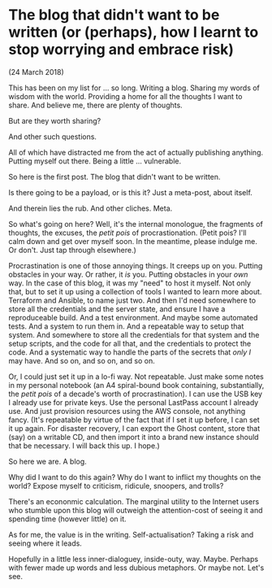 # The blog that didn't want to be written (or (perhaps), how I learnt to stop worrying and embrace risk)

(24 March 2018)

This has been on my list for ... so long. Writing a blog. Sharing my words of wisdom with the world. Providing a home for all the thoughts I want to share. And believe me, there are plenty of thoughts.

But are they worth sharing?

And other such questions.

All of which have distracted me from the act of actually publishing anything. Putting myself out there. Being a little ... vulnerable.

So here is the first post. The blog that didn't want to be written.

Is there going to be a payload, or is this it? Just a meta-post, about itself.

And therein lies the rub. And other cliches. Meta.

So what's going on here? Well, it's the internal monologue, the fragments of thoughts, the excuses, the *petit pois* of procrastionation. (Petit pois? I'll calm down and get over myself soon. In the meantime, please indulge me. Or don't. Just tap through elsewhere.)

Procrastination is one of those annoying things. It creeps up on you. Putting obstacles in your way. Or rather, it _is_ you. Putting obstacles in your _own_ way. In the case of this blog, it was my "need" to host it myself. Not only that, but to set it up using a collection of tools I wanted to learn more about. Terraform and Ansible, to name just two. And then I'd need somewhere to store all the credentials and the server state, and ensure I have a reproduceable build. And a test environment. And maybe some automated tests. And a system to run them in. And a repeatable way to setup that system. And somewhere to store all the credentials for that system and the setup scripts, and the code for all that, and the credentials to protect the code. And a systematic way to handle the parts of the secrets that _only I_ may have. And so on, and so on, and so on.

Or, I could just set it up in a lo-fi way. Not repeatable. Just make some notes in my personal notebook (an A4 spiral-bound book containing, substantially, the _petit pois_ of a decade's worth of procrastination). I can use the USB key I already use for private keys. Use the personal LastPass account I already use. And just provision resources using the AWS console, not anything fancy. (It's repeatable by virtue of the fact that if I set it up before, I can set it up again. For disaster recovery, I can export the Ghost content, store that (say) on a writable CD, and then import it into a brand new instance should that be necessary. I will back this up. I hope.)

So here we are. A blog.

Why did I want to do this again? Why do I want to inflict my thoughts on the world? Expose myself to criticism, ridicule, snoopers, and trolls?

There's an econonmic calculation. The marginal utility to the Internet users who stumble upon this blog will outweigh the attention-cost of seeing it and spending time (however little) on it.

As for me, the value is in the writing. Self-actualisation? Taking a risk and seeing where it leads.

Hopefully in a little less inner-dialoguey, inside-outy, way. Maybe. Perhaps with fewer made up words and less dubious metaphors. Or maybe not. Let's see.